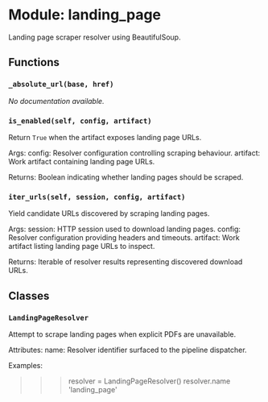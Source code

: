 # Module: landing_page

Landing page scraper resolver using BeautifulSoup.

## Functions

### `_absolute_url(base, href)`

*No documentation available.*

### `is_enabled(self, config, artifact)`

Return ``True`` when the artifact exposes landing page URLs.

Args:
config: Resolver configuration controlling scraping behaviour.
artifact: Work artifact containing landing page URLs.

Returns:
Boolean indicating whether landing pages should be scraped.

### `iter_urls(self, session, config, artifact)`

Yield candidate URLs discovered by scraping landing pages.

Args:
session: HTTP session used to download landing pages.
config: Resolver configuration providing headers and timeouts.
artifact: Work artifact listing landing page URLs to inspect.

Returns:
Iterable of resolver results representing discovered download URLs.

## Classes

### `LandingPageResolver`

Attempt to scrape landing pages when explicit PDFs are unavailable.

Attributes:
name: Resolver identifier surfaced to the pipeline dispatcher.

Examples:
>>> resolver = LandingPageResolver()
>>> resolver.name
'landing_page'
